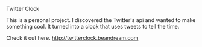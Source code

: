 Twitter Clock

This is a personal project. I discovered the Twitter's api and wanted to make something cool.
It turned into a clock that uses tweets to tell the time.

Check it out here. http://twitterclock.beandream.com
